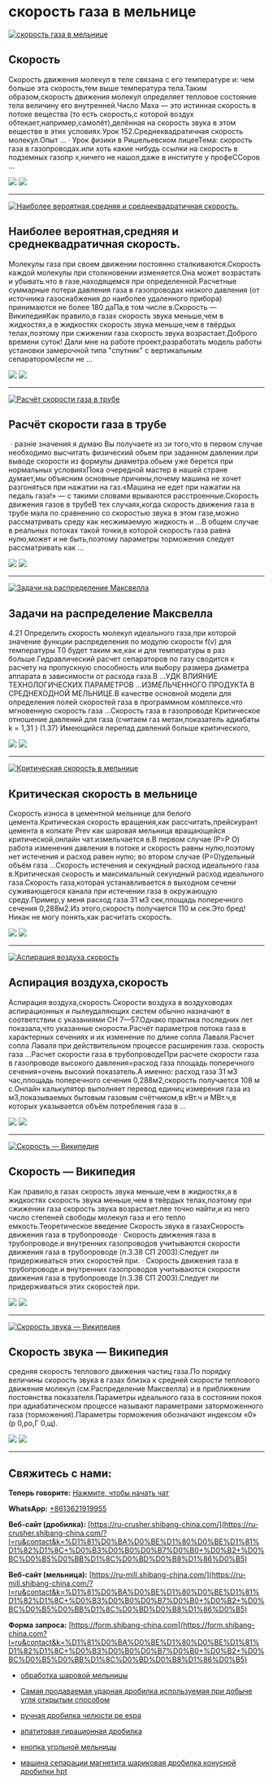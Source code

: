 # скорость газа в мельнице

<a href="https://swt.shibang-china.com/?l=ru&img&k=%D1%81%D0%BA%D0%BE%D1%80%D0%BE%D1%81%D1%82%D1%8C+%D0%B3%D0%B0%D0%B7%D0%B0+%D0%B2+%D0%BC%D0%B5%D0%BB%D1%8C%D0%BD%D0%B8%D1%86%D0%B5" target="_blank">![скорость газа в мельнице](http://static.shibang-china.com/all-800x300/1438.jpg)</a>

## Скорость
Скорость движения молекул в теле связана с его температуре и: чем больше эта скорость,тем выше температура тела.Таким образом,скорость движения молекул определяет тепловое состояние тела величину его внутренней.Число Маха — это истинная скорость в потоке вещества (то есть скорость,с которой воздух обтекает,например,самолёт),делённая на скорость звука в этом веществе в этих условиях.Урок 152.Среднеквадратичная скорость молекул.Опыт …&nbsp;&#0183;&#32;Урок физики в Ришельевском лицееТема: скорость газа в газопроводах.или хоть какие нибудь ссылки на скорость в подземных газопр х,ничего не нашол,даже в институте у профеССоров …


<a href="https://whatsapp.shibangsoft.com/WhatsApp.php" target="_blank" title="WhatsApp">![](http://static.shibang-china.com/icon/whatsapp.png)</a> <a href="https://swt.shibang-china.com/?l=ru&icon&k=%D1%81%D0%BA%D0%BE%D1%80%D0%BE%D1%81%D1%82%D1%8C+%D0%B3%D0%B0%D0%B7%D0%B0+%D0%B2+%D0%BC%D0%B5%D0%BB%D1%8C%D0%BD%D0%B8%D1%86%D0%B5" target="_blank">![](http://static.shibang-china.com/icon/chat-ru.png)</a>

---

<a href="https://swt.shibang-china.com/?l=ru&img&k=%D1%81%D0%BA%D0%BE%D1%80%D0%BE%D1%81%D1%82%D1%8C+%D0%B3%D0%B0%D0%B7%D0%B0+%D0%B2+%D0%BC%D0%B5%D0%BB%D1%8C%D0%BD%D0%B8%D1%86%D0%B5" target="_blank">![Наиболее вероятная,средняя и среднеквадратичная скорость.](http://static.shibang-china.com/all-800x300/1127.jpg)</a>

## Наиболее вероятная,средняя и среднеквадратичная скорость.
Молекулы газа при своем движении постоянно сталкиваются.Скорость каждой молекулы при столкновении изменяется.Она может возрастать и убывать.что в газе,находящемся при определенной.Расчетные суммарные потери давления газа в газопроводах низкого давления (от источника газоснабжения до наиболее удаленного прибора) принимаются не более 180 даПа,в том числе в.Скорость — ВикипедияКак правило,в газах скорость звука меньше,чем в жидкостях,а в жидкостях скорость звука меньше,чем в твёрдых телах,поэтому при сжижении газа скорость звука возрастает.Доброго времени суток! Дали мне на работе проект,разработать модель работы установки замерочной типа &quot;спутник&quot; с вертикальным сепаратором(если не …


<a href="https://whatsapp.shibangsoft.com/WhatsApp.php" target="_blank" title="WhatsApp">![](http://static.shibang-china.com/icon/whatsapp.png)</a> <a href="https://swt.shibang-china.com/?l=ru&icon&k=%D1%81%D0%BA%D0%BE%D1%80%D0%BE%D1%81%D1%82%D1%8C+%D0%B3%D0%B0%D0%B7%D0%B0+%D0%B2+%D0%BC%D0%B5%D0%BB%D1%8C%D0%BD%D0%B8%D1%86%D0%B5" target="_blank">![](http://static.shibang-china.com/icon/chat-ru.png)</a>

---

<a href="https://swt.shibang-china.com/?l=ru&img&k=%D1%81%D0%BA%D0%BE%D1%80%D0%BE%D1%81%D1%82%D1%8C+%D0%B3%D0%B0%D0%B7%D0%B0+%D0%B2+%D0%BC%D0%B5%D0%BB%D1%8C%D0%BD%D0%B8%D1%86%D0%B5" target="_blank">![Расчёт скорости газа в трубе](http://static.shibang-china.com/all-800x300/622.jpg)</a>

## Расчёт скорости газа в трубе
&nbsp;&#0183;&#32;разніе значения я думаю Вы получаете из зи того,что в первом случае необходимо высчитать физический обьем при заданном давлении.при выводе скорости из формулы диаметра.обьем уже берется при нормальных условияхПока очередной мастер в нашей стране думает,мы объясним основные причины,почему машина не хочет разгоняться при нажатии на газ.&#171;Машина не едет при нажатии на педаль газа!&#187; — с такими словами врываются расстроенные.Скорость движения газов в трубеВ тех случаях,когда скорость движения газа в трубе мала по сравнению со скоростью звука в этом газе,можно рассматривать среду как несжимаемую жидкость и …В общем случае в реальных потоках такой точки,в которой скорость газа равна нулю,может и не быть,поэтому параметры торможения следует рассматривать как …


<a href="https://whatsapp.shibangsoft.com/WhatsApp.php" target="_blank" title="WhatsApp">![](http://static.shibang-china.com/icon/whatsapp.png)</a> <a href="https://swt.shibang-china.com/?l=ru&icon&k=%D1%81%D0%BA%D0%BE%D1%80%D0%BE%D1%81%D1%82%D1%8C+%D0%B3%D0%B0%D0%B7%D0%B0+%D0%B2+%D0%BC%D0%B5%D0%BB%D1%8C%D0%BD%D0%B8%D1%86%D0%B5" target="_blank">![](http://static.shibang-china.com/icon/chat-ru.png)</a>

---

<a href="https://swt.shibang-china.com/?l=ru&img&k=%D1%81%D0%BA%D0%BE%D1%80%D0%BE%D1%81%D1%82%D1%8C+%D0%B3%D0%B0%D0%B7%D0%B0+%D0%B2+%D0%BC%D0%B5%D0%BB%D1%8C%D0%BD%D0%B8%D1%86%D0%B5" target="_blank">![Задачи на распределение Максвелла](http://static.shibang-china.com/all-800x300/1172.jpg)</a>

## Задачи на распределение Максвелла
4.21 Определить скорость молекул идеального газа,при которой значение функции распределения по модулю скорости f(v) для температуры Т0 будет таким же,как и для температуры в раз больше.Гидравлический расчет сепараторов по газу сводится к расчету на пропускную способность или выбору размера диаметра аппарата в зависимости от расхода газа.В …УДК ВЛИЯНИЕ ТЕХНОЛОГИЧЕСКИХ ПАРАМЕТРОВ …ИЗМЕЛЬЧЕННОГО ПРОДУКТА В СРЕДНЕХОДНОЙ МЕЛЬНИЦЕ.В качестве основной модели для определения полей скоростей газа в программном комплексе.что мгновенную скорость газа …Скорость газа в газопроводе Критическое отношение давлений для газа (считаем газ метан,показатель адиабаты k = 1,31 ) (1.37) Имеющийся перепад давлений больше критического,


<a href="https://whatsapp.shibangsoft.com/WhatsApp.php" target="_blank" title="WhatsApp">![](http://static.shibang-china.com/icon/whatsapp.png)</a> <a href="https://swt.shibang-china.com/?l=ru&icon&k=%D1%81%D0%BA%D0%BE%D1%80%D0%BE%D1%81%D1%82%D1%8C+%D0%B3%D0%B0%D0%B7%D0%B0+%D0%B2+%D0%BC%D0%B5%D0%BB%D1%8C%D0%BD%D0%B8%D1%86%D0%B5" target="_blank">![](http://static.shibang-china.com/icon/chat-ru.png)</a>

---

<a href="https://swt.shibang-china.com/?l=ru&img&k=%D1%81%D0%BA%D0%BE%D1%80%D0%BE%D1%81%D1%82%D1%8C+%D0%B3%D0%B0%D0%B7%D0%B0+%D0%B2+%D0%BC%D0%B5%D0%BB%D1%8C%D0%BD%D0%B8%D1%86%D0%B5" target="_blank">![Критическая скорость в мельнице](http://static.shibang-china.com/all-800x300/857.jpg)</a>

## Критическая скорость в мельнице
Скорость износа в цементной мельнице для белого цемента.Критическая скорость вращения,как рассчитать,прейскурант цемента в колкате Prev как шаровая мельница вращающейся критической,онлайн чат.измельчается в.В первом случае (Р=Р О) работа изменения давления в потоке и скорость равны нулю,поэтому нет истечения и расход равен нулю; во втором случае (Р=0)удельный объём газа …Скорость истечения и секундный расход идеального газа в.Критическая скорость и максимальный секундный расход идеального газа.Скорость газа,которая устанавливается в выходном сечени суживающегося канала при истечении газа в окружающую среду.Пример,у меня расход газа 31 м3 сек,площадь поперечного сечения 0,288м2.Из этого,скорость получается 110 м сек.Это бред! Никак не могу понять,как расчитать скорость.


<a href="https://whatsapp.shibangsoft.com/WhatsApp.php" target="_blank" title="WhatsApp">![](http://static.shibang-china.com/icon/whatsapp.png)</a> <a href="https://swt.shibang-china.com/?l=ru&icon&k=%D1%81%D0%BA%D0%BE%D1%80%D0%BE%D1%81%D1%82%D1%8C+%D0%B3%D0%B0%D0%B7%D0%B0+%D0%B2+%D0%BC%D0%B5%D0%BB%D1%8C%D0%BD%D0%B8%D1%86%D0%B5" target="_blank">![](http://static.shibang-china.com/icon/chat-ru.png)</a>

---

<a href="https://swt.shibang-china.com/?l=ru&img&k=%D1%81%D0%BA%D0%BE%D1%80%D0%BE%D1%81%D1%82%D1%8C+%D0%B3%D0%B0%D0%B7%D0%B0+%D0%B2+%D0%BC%D0%B5%D0%BB%D1%8C%D0%BD%D0%B8%D1%86%D0%B5" target="_blank">![Аспирация воздуха,скорость](http://static.shibang-china.com/all-800x300/1505.jpg)</a>

## Аспирация воздуха,скорость
Аспирация воздуха,скорость Скорости воздуха в воздуховодах аспирационных и пылеудаляющих систем обычно назначают в соответствии с указаниями СН 7—57.Однако практика последних лет показала,что указанные скорости.Расчёт параметров потока газа в характерных сечениях и их изменение по длине сопла Лаваля.Расчет сопла Лаваля при действительном процессе расширения газа. скорость газа …Расчет скорости газа в трубопроводеПри расчете скорости газа в газопроводе высокого давления=расход газа площадь поперечного сечения=очень высокий показатель.А именно: расход газа 31 м3 час,площадь поперечного сечения 0,288м2,скорость получается 108 м с.Онлайн калькулятор выполняет перевод единиц измерения газа из м3,показываемых бытовым газовым счётчиком,в кВт.ч и МВт.ч,в которых указывается объём потребления газа в …


<a href="https://whatsapp.shibangsoft.com/WhatsApp.php" target="_blank" title="WhatsApp">![](http://static.shibang-china.com/icon/whatsapp.png)</a> <a href="https://swt.shibang-china.com/?l=ru&icon&k=%D1%81%D0%BA%D0%BE%D1%80%D0%BE%D1%81%D1%82%D1%8C+%D0%B3%D0%B0%D0%B7%D0%B0+%D0%B2+%D0%BC%D0%B5%D0%BB%D1%8C%D0%BD%D0%B8%D1%86%D0%B5" target="_blank">![](http://static.shibang-china.com/icon/chat-ru.png)</a>

---

<a href="https://swt.shibang-china.com/?l=ru&img&k=%D1%81%D0%BA%D0%BE%D1%80%D0%BE%D1%81%D1%82%D1%8C+%D0%B3%D0%B0%D0%B7%D0%B0+%D0%B2+%D0%BC%D0%B5%D0%BB%D1%8C%D0%BD%D0%B8%D1%86%D0%B5" target="_blank">![Скорость — Википедия](http://static.shibang-china.com/all-800x300/1519.jpg)</a>

## Скорость — Википедия
Как правило,в газах скорость звука меньше,чем в жидкостях,а в жидкостях скорость звука меньше,чем в твёрдых телах,поэтому при сжижении газа скорость звука возрастает.лее точно найти,и из него число степеней свободы молекул газа и его тепло емкость.Теоретическое введение Скорость звука в газахСкорость движения газа в трубопроводе&nbsp;&#0183;&#32;Скорость движения газа в трубопроводе.и внутренних газопроводов учитываются скорости движения газа в трубопроводе (п.3.38 СП 2003).Следует ли придерживаться этих скоростей при.&nbsp;&#0183;&#32;Скорость движения газа в трубопроводе.и внутренних газопроводов учитываются скорости движения газа в трубопроводе (п.3.38 СП 2003).Следует ли придерживаться этих скоростей при.


<a href="https://whatsapp.shibangsoft.com/WhatsApp.php" target="_blank" title="WhatsApp">![](http://static.shibang-china.com/icon/whatsapp.png)</a> <a href="https://swt.shibang-china.com/?l=ru&icon&k=%D1%81%D0%BA%D0%BE%D1%80%D0%BE%D1%81%D1%82%D1%8C+%D0%B3%D0%B0%D0%B7%D0%B0+%D0%B2+%D0%BC%D0%B5%D0%BB%D1%8C%D0%BD%D0%B8%D1%86%D0%B5" target="_blank">![](http://static.shibang-china.com/icon/chat-ru.png)</a>

---

<a href="https://swt.shibang-china.com/?l=ru&img&k=%D1%81%D0%BA%D0%BE%D1%80%D0%BE%D1%81%D1%82%D1%8C+%D0%B3%D0%B0%D0%B7%D0%B0+%D0%B2+%D0%BC%D0%B5%D0%BB%D1%8C%D0%BD%D0%B8%D1%86%D0%B5" target="_blank">![Скорость звука — Википедия](http://static.shibang-china.com/all-800x300/799.jpg)</a>

## Скорость звука — Википедия
средняя скорость теплового движения частиц газа.По порядку величины скорость звука в газах близка к средней скорости теплового движения молекул (см.Распределение Максвелла) и в приближении постоянства показателя.Параметры идеального газа в состоянии покоя при адиабатическом процессе называют параметрами заторможенного газа (торможения).Параметры торможения обозначают индексом &#171;0&#187; (р 0,ро,Г 0,щ).

<a href="https://whatsapp.shibangsoft.com/WhatsApp.php" target="_blank" title="WhatsApp">![](http://static.shibang-china.com/icon/whatsapp.png)</a> <a href="https://swt.shibang-china.com/?l=ru&icon&k=%D1%81%D0%BA%D0%BE%D1%80%D0%BE%D1%81%D1%82%D1%8C+%D0%B3%D0%B0%D0%B7%D0%B0+%D0%B2+%D0%BC%D0%B5%D0%BB%D1%8C%D0%BD%D0%B8%D1%86%D0%B5" target="_blank">![](http://static.shibang-china.com/icon/chat-ru.png)</a>

---
## Свяжитесь с нами:

**Теперь говорите:** [Нажмите, чтобы начать чат](https://swt.shibang-china.com?l=ru&contact&k=%D1%81%D0%BA%D0%BE%D1%80%D0%BE%D1%81%D1%82%D1%8C+%D0%B3%D0%B0%D0%B7%D0%B0+%D0%B2+%D0%BC%D0%B5%D0%BB%D1%8C%D0%BD%D0%B8%D1%86%D0%B5)

**WhatsApp:**  [+8613621919955](https://whatsapp.shibangsoft.com/WhatsApp.php)

**Веб-сайт (дробилка):** [https://ru-crusher.shibang-china.com/](https://ru-crusher.shibang-china.com/?l=ru&contact&k=%D1%81%D0%BA%D0%BE%D1%80%D0%BE%D1%81%D1%82%D1%8C+%D0%B3%D0%B0%D0%B7%D0%B0+%D0%B2+%D0%BC%D0%B5%D0%BB%D1%8C%D0%BD%D0%B8%D1%86%D0%B5)

**Веб-сайт (мельница):** [https://ru-mill.shibang-china.com/](https://ru-mill.shibang-china.com/?l=ru&contact&k=%D1%81%D0%BA%D0%BE%D1%80%D0%BE%D1%81%D1%82%D1%8C+%D0%B3%D0%B0%D0%B7%D0%B0+%D0%B2+%D0%BC%D0%B5%D0%BB%D1%8C%D0%BD%D0%B8%D1%86%D0%B5)

**Форма запроса:** [https://form.shibang-china.com](https://form.shibang-china.com?l=ru&contact&k=%D1%81%D0%BA%D0%BE%D1%80%D0%BE%D1%81%D1%82%D1%8C+%D0%B3%D0%B0%D0%B7%D0%B0+%D0%B2+%D0%BC%D0%B5%D0%BB%D1%8C%D0%BD%D0%B8%D1%86%D0%B5)

* [обработка шаровой мельницы](../133/%D0%BE%D0%B1%D1%80%D0%B0%D0%B1%D0%BE%D1%82%D0%BA%D0%B0%20%D1%88%D0%B0%D1%80%D0%BE%D0%B2%D0%BE%D0%B9%20%D0%BC%D0%B5%D0%BB%D1%8C%D0%BD%D0%B8%D1%86%D1%8B.md)

* [Самая продаваемая ударная дробилка используемая при добыче угля открытым способом](../134/%D0%A1%D0%B0%D0%BC%D0%B0%D1%8F%20%D0%BF%D1%80%D0%BE%D0%B4%D0%B0%D0%B2%D0%B0%D0%B5%D0%BC%D0%B0%D1%8F%20%D1%83%D0%B4%D0%B0%D1%80%D0%BD%D0%B0%D1%8F%20%D0%B4%D1%80%D0%BE%D0%B1%D0%B8%D0%BB%D0%BA%D0%B0%20%D0%B8%D1%81%D0%BF%D0%BE%D0%BB%D1%8C%D0%B7%D1%83%D0%B5%D0%BC%D0%B0%D1%8F%20%D0%BF%D1%80%D0%B8%20%D0%B4%D0%BE%D0%B1%D1%8B%D1%87%D0%B5%20%D1%83%D0%B3%D0%BB%D1%8F%20%D0%BE%D1%82%D0%BA%D1%80%D1%8B%D1%82%D1%8B%D0%BC%20%D1%81%D0%BF%D0%BE%D1%81%D0%BE%D0%B1%D0%BE%D0%BC.md)

* [ручная дробилка челюсти pe espa](../132/%D1%80%D1%83%D1%87%D0%BD%D0%B0%D1%8F%20%D0%B4%D1%80%D0%BE%D0%B1%D0%B8%D0%BB%D0%BA%D0%B0%20%D1%87%D0%B5%D0%BB%D1%8E%D1%81%D1%82%D0%B8%20pe%20espa.md)

* [апатитовая гирационная дробилка](../134/%D0%B0%D0%BF%D0%B0%D1%82%D0%B8%D1%82%D0%BE%D0%B2%D0%B0%D1%8F%20%D0%B3%D0%B8%D1%80%D0%B0%D1%86%D0%B8%D0%BE%D0%BD%D0%BD%D0%B0%D1%8F%20%D0%B4%D1%80%D0%BE%D0%B1%D0%B8%D0%BB%D0%BA%D0%B0.md)

* [кнопка угольной мельницы](../131/%D0%BA%D0%BD%D0%BE%D0%BF%D0%BA%D0%B0%20%D1%83%D0%B3%D0%BE%D0%BB%D1%8C%D0%BD%D0%BE%D0%B9%20%D0%BC%D0%B5%D0%BB%D1%8C%D0%BD%D0%B8%D1%86%D1%8B.md)

* [машина сепарации магнетита шариковая дробилка конусной дробилки hpt](../135/%D0%BC%D0%B0%D1%88%D0%B8%D0%BD%D0%B0%20%D1%81%D0%B5%D0%BF%D0%B0%D1%80%D0%B0%D1%86%D0%B8%D0%B8%20%D0%BC%D0%B0%D0%B3%D0%BD%D0%B5%D1%82%D0%B8%D1%82%D0%B0%20%D1%88%D0%B0%D1%80%D0%B8%D0%BA%D0%BE%D0%B2%D0%B0%D1%8F%20%D0%B4%D1%80%D0%BE%D0%B1%D0%B8%D0%BB%D0%BA%D0%B0%20%D0%BA%D0%BE%D0%BD%D1%83%D1%81%D0%BD%D0%BE%D0%B9%20%D0%B4%D1%80%D0%BE%D0%B1%D0%B8%D0%BB%D0%BA%D0%B8%20hpt.md)